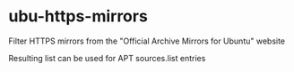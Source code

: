 # ubu-https-mirrors
Filter HTTPS mirrors from the "Official Archive Mirrors for Ubuntu" website

Resulting list can be used for APT sources.list entries

